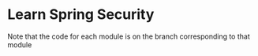 # Learn Spring Security

Note that the code for each module is on the branch corresponding to that module
